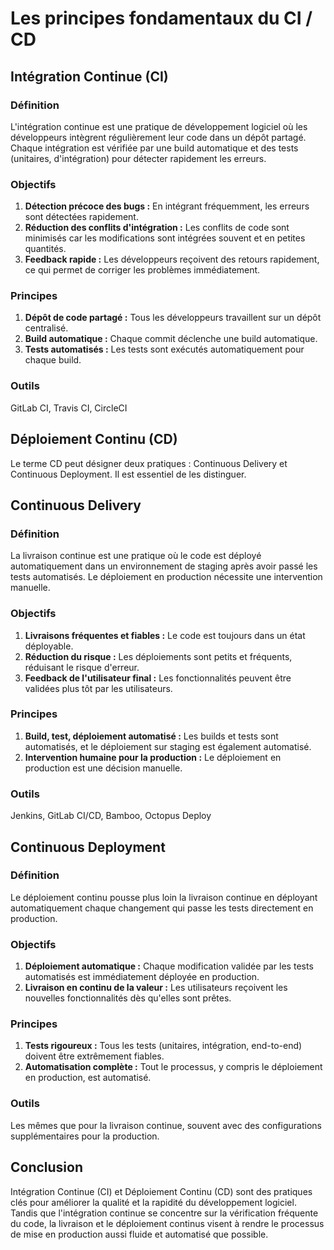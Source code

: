 # Les principes fondamentaux du CI / CD

## Intégration Continue (CI)

### Définition

L'intégration continue est une pratique de développement logiciel où les développeurs intègrent régulièrement leur code
dans un dépôt partagé. Chaque intégration est vérifiée par une build automatique et des tests (unitaires, d'intégration)
pour détecter rapidement les erreurs.

### Objectifs

1. **Détection précoce des bugs :** En intégrant fréquemment, les erreurs sont détectées rapidement.
2. **Réduction des conflits d'intégration :** Les conflits de code sont minimisés car les modifications sont intégrées
   souvent et en petites quantités.
3. **Feedback rapide :** Les développeurs reçoivent des retours rapidement, ce qui permet de corriger les problèmes
   immédiatement.

### Principes

1. **Dépôt de code partagé :** Tous les développeurs travaillent sur un dépôt centralisé.
2. **Build automatique :** Chaque commit déclenche une build automatique.
3. **Tests automatisés :** Les tests sont exécutés automatiquement pour chaque build.

### Outils

GitLab CI, Travis CI, CircleCI

## Déploiement Continu (CD)

Le terme CD peut désigner deux pratiques : Continuous Delivery et Continuous Deployment. Il est essentiel de les
distinguer.

## Continuous Delivery

### Définition

La livraison continue est une pratique où le code est déployé automatiquement dans un environnement de staging après
avoir passé les tests automatisés. Le déploiement en production nécessite une intervention manuelle.

### Objectifs

1. **Livraisons fréquentes et fiables :** Le code est toujours dans un état déployable.
2. **Réduction du risque :** Les déploiements sont petits et fréquents, réduisant le risque d'erreur.
3. **Feedback de l'utilisateur final :** Les fonctionnalités peuvent être validées plus tôt par les utilisateurs.

### Principes

1. **Build, test, déploiement automatisé :** Les builds et tests sont automatisés, et le déploiement sur staging est
   également automatisé.
2. **Intervention humaine pour la production :** Le déploiement en production est une décision manuelle.

### Outils

Jenkins, GitLab CI/CD, Bamboo, Octopus Deploy

## Continuous Deployment

### Définition

Le déploiement continu pousse plus loin la livraison continue en déployant automatiquement chaque changement qui passe
les tests directement en production.

### Objectifs

1. **Déploiement automatique :** Chaque modification validée par les tests automatisés est immédiatement déployée en
   production.
2. **Livraison en continu de la valeur :** Les utilisateurs reçoivent les nouvelles fonctionnalités dès qu'elles sont
   prêtes.

### Principes

1. **Tests rigoureux :** Tous les tests (unitaires, intégration, end-to-end) doivent être extrêmement fiables.
2. **Automatisation complète :** Tout le processus, y compris le déploiement en production, est automatisé.

### Outils

Les mêmes que pour la livraison continue, souvent avec des configurations supplémentaires pour la production.

## Conclusion

Intégration Continue (CI) et Déploiement Continu (CD) sont des pratiques clés pour améliorer la qualité et la rapidité
du développement logiciel. Tandis que l'intégration continue se concentre sur la vérification fréquente du code, la
livraison et le déploiement continus visent à rendre le processus de mise en production aussi fluide et automatisé que
possible.

